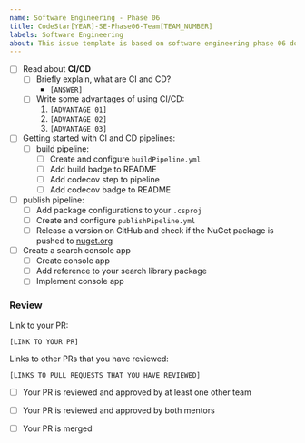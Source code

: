 ```yaml
---
name: Software Engineering - Phase 06
title: CodeStar[YEAR]-SE-Phase06-Team[TEAM_NUMBER]
labels: Software Engineering
about: This issue template is based on software engineering phase 06 document
---
```


-   [ ] Read about **CI/CD**
    -   [ ] Briefly explain, what are CI and CD?
        -   `[ANSWER]`
    -   [ ] Write some advantages of using CI/CD:
        1. `[ADVANTAGE 01]`
        1. `[ADVANTAGE 02]`
        1. `[ADVANTAGE 03]`
-   [ ] Getting started with CI and CD pipelines:
    -   [ ] build pipeline:
        -   [ ] Create and configure `buildPipeline.yml`
        -   [ ] Add build badge to README
        -   [ ] Add codecov step to pipeline
        -   [ ] Add codecov badge to README
-   [ ] publish pipeline:
    -   [ ] Add package configurations to your `.csproj`
    -   [ ] Create and configure `publishPipeline.yml`
    -   [ ] Release a version on GitHub and check if the NuGet package is pushed to [nuget.org](https://www.nuget.org/)
-   [ ] Create a search console app
    -   [ ] Create console app
    -   [ ] Add reference to your search library package
    -   [ ] Implement console app

### Review

Link to your PR:

`[LINK TO YOUR PR]`

Links to other PRs that you have reviewed:

`[LINKS TO PULL REQUESTS THAT YOU HAVE REVIEWED]`

-   [ ] Your PR is reviewed and approved by at least one other team

-   [ ] Your PR is reviewed and approved by both mentors

-   [ ] Your PR is merged
